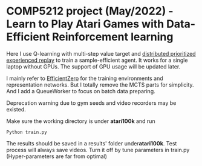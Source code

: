 # COMP5212 project (May/2022) - Learn to Play Atari Games with Data-Efficient Reinforcement learning



Here I use Q-learning with multi-step value target and 
[distributed prioritized experienced replay](https://arxiv.org/pdf/1803.00933.pdf)
to train a sample-efficient agent. It works for a single laptop without GPUs. The support of GPU 
usage will be updated later.

I mainly refer to [EfficientZero](https://github.com/YeWR/EfficientZero) for the training environments and 
representation networks. But I totally remove the MCTS parts for simplicity. And I add a QueueWorker to
focus on batch data preparing.

Deprecation warning due to gym seeds and video recorders may be existed.

Make sure the working directory is under **atari100k** and run

`
Python train.py
`

The results should be saved in a results' folder under**atari100k**. Test process will always save videos.
Turn it off by tune parameters in train.py (Hyper-parameters are far from optimal)
